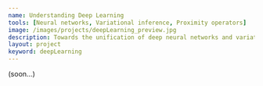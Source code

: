 ```yaml
---
name: Understanding Deep Learning
tools: [Neural networks, Variational inference, Proximity operators]
image: /images/projects/deepLearning_preview.jpg
description: Towards the unification of deep neural networks and variational models.
layout: project
keyword: deepLearning
---
```


(soon...)

